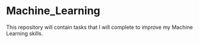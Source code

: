 # Machine_Learning
This repository will contain tasks that I will complete to improve my Machine Learning skills.

